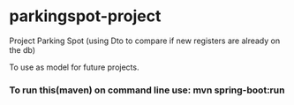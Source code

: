 # parkingspot-project
Project Parking Spot (using Dto to compare if new registers are already on the db)


To use as model for future projects.

### To run this(maven) on command line use: mvn spring-boot:run 

